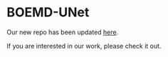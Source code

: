 # BOEMD-UNet
Our new repo has been updated [here](https://github.com/HaoWang420/bOEMD-net).

If you are interested in our work, please check it out.
